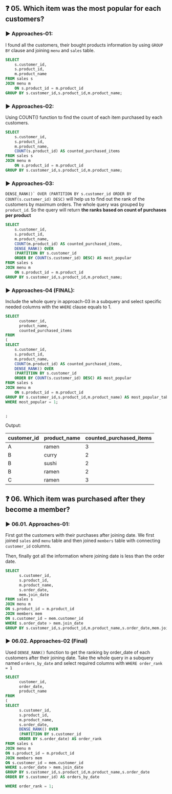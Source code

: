 ## ❓ 05. Which item was the most popular for each customers?

### ▶️ Approaches-01: 

I found all the customers, their bought products information by using `GROUP BY` clause and joining `menu` and `sales` table. 

```SQL
SELECT 
    s.customer_id,
    s.product_id,
    m.product_name
FROM sales s 
JOIN menu m 
    ON s.product_id = m.product_id
GROUP BY s.customer_id,s.product_id,m.product_name;
```




### ▶️ Approaches-02: 

Using COUNT() function to find the count of each item purchased by each customers.

```SQL
SELECT 
    s.customer_id,
    s.product_id,
    m.product_name,
    COUNT(s.product_id) AS counted_purchased_items
FROM sales s 
JOIN menu m 
    ON s.product_id = m.product_id
GROUP BY s.customer_id,s.product_id,m.product_name;
```


### ▶️ Approaches-03: 

``DENSE_RANK()` OVER (PARTITION BY s.customer_id ORDER BY COUNT(s.customer_id) DESC)`` will help us to find out the rank of the customers
by maximum orders. The whole query was grouped by `product_id`. So the query will return **the ranks based on count of purchases per product**

```SQL
SELECT 
    s.customer_id,
    s.product_id,
    m.product_name,
    COUNT(m.product_id) AS counted_purchased_items,
    DENSE_RANK() OVER 
    (PARTITION BY s.customer_id
    ORDER BY COUNT(s.customer_id) DESC) AS most_popular
FROM sales s 
JOIN menu m 
    ON s.product_id = m.product_id
GROUP BY s.customer_id,s.product_id,m.product_name; 
```





### ▶️ Approaches-04 (FINAL): 

Include the whole query in approach-03 in a subquery and select specific needed columns with the `WHERE` clause equals to 1. 



```SQL
SELECT 
      customer_id,
      product_name,
      counted_purchased_items
FROM 
(
SELECT 
    s.customer_id,
    s.product_id,
    m.product_name,
    COUNT(m.product_id) AS counted_purchased_items,
    DENSE_RANK() OVER 
    (PARTITION BY s.customer_id
    ORDER BY COUNT(s.customer_id) DESC) AS most_popular
FROM sales s 
JOIN menu m 
    ON s.product_id = m.product_id
GROUP BY s.customer_id,s.product_id,m.product_name) AS most_popular_table
WHERE most_popular = 1; 


;
```


Output:

| customer_id | product_name | counted_purchased_items |
|-------------|--------------|------------------------|
| A           | ramen        | 3                      |
| B           | curry        | 2                      |
| B           | sushi        | 2                      |
| B           | ramen        | 2                      |
| C           | ramen        | 3                      |





## ❓ 06. Which item was purchased after they become a member?

### ▶️ 06.01. Approaches-01:

First got the customers with their purchases after joining date. We first joined `sales` and `menu` table and then joined `members` table with connecting `customer_id` columns. 

Then, finally got all the information where joining date is less than the order date. 

```SQL
SELECT 
      s.customer_id,
      s.product_id,
      m.product_name,
      s.order_date,
      mem.join_date
FROM sales s
JOIN menu m 
ON s.product_id = m.product_id
JOIN members mem
ON s.customer_id = mem.customer_id
WHERE s.order_date > mem.join_date
GROUP BY s.customer_id,s.product_id,m.product_name,s.order_date,mem.join_date;
```



### ▶️ 06.02. Approaches-02 (Final)

Used `DENSE_RANK()` function to get the ranking by order_date of each customers after their joining date. Take the whole query in a subquery named `orders_by_date` and select required columns with `WHERE order_rank = 1`


```SQL
SELECT 
      customer_id,
      order_date,
      product_name
FROM 
(
SELECT 
      s.customer_id,
      s.product_id,
      m.product_name,
      s.order_date,
      DENSE_RANK() OVER 
      (PARTITION BY s.customer_id
      ORDER BY s.order_date) AS order_rank
FROM sales s
JOIN menu m 
ON s.product_id = m.product_id
JOIN members mem
ON s.customer_id = mem.customer_id
WHERE s.order_date > mem.join_date
GROUP BY s.customer_id,s.product_id,m.product_name,s.order_date
ORDER BY s.customer_id) AS orders_by_date

WHERE order_rank = 1;
```
